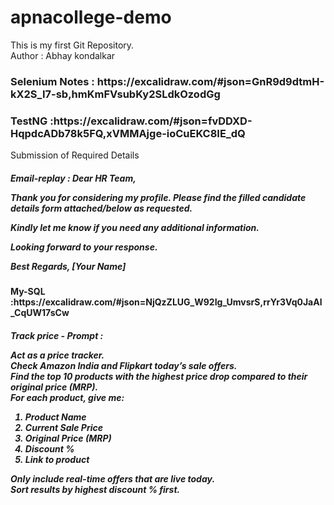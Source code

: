 # apnacollege-demo
This is my first Git Repository.
<br>
Author : Abhay kondalkar
<h3>Selenium Notes : https://excalidraw.com/#json=GnR9d9dtmH-kX2S_I7-sb,hmKmFVsubKy2SLdkOzodGg</h3> 

<h3>TestNG :https://excalidraw.com/#json=fvDDXD-HqpdcADb78k5FQ,xVMMAjge-ioCuEKC8IE_dQ</h3>
Submission of Required Details

<h5>Email-replay : Dear HR Team,

Thank you for considering my profile. Please find the filled candidate details form attached/below as requested.

Kindly let me know if you need any additional information.

Looking forward to your response.

Best Regards,
[Your Name]</h5>

<h4>My-SQL :https://excalidraw.com/#json=NjQzZLUG_W92Ig_UmvsrS,rrYr3Vq0JaAl_CqUW17sCw</h4>

<h5> Track price - Prompt : 

Act as a price tracker.  
Check Amazon India and Flipkart today’s sale offers.  
Find the top 10 products with the highest price drop compared to their original price (MRP).  
For each product, give me:  
1. Product Name  
2. Current Sale Price  
3. Original Price (MRP)  
4. Discount %  
5. Link to product  

Only include real-time offers that are live today.  
Sort results by highest discount % first.  


</h5>

